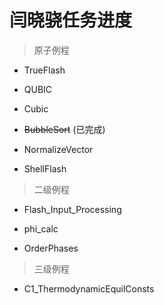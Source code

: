 # 闫晓骁任务进度

> 原子例程

- TrueFlash

- QUBIC

- Cubic

- ~~BubbleSort~~ (已完成)

- NormalizeVector

- ShellFlash

> 二级例程

- Flash_Input_Processing

- phi_calc

- OrderPhases

> 三级例程

- C1_ThermodynamicEquilConsts
